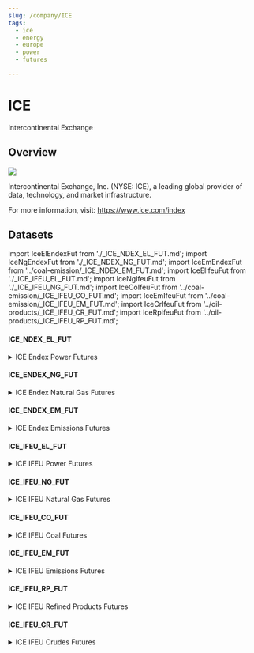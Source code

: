 ```yaml
---
slug: /company/ICE
tags:
  - ice
  - energy
  - europe
  - power
  - futures

---
```


ICE
============================================================

Intercontinental Exchange

## Overview

![](/img/data/ice.png)

Intercontinental Exchange, Inc. (NYSE: ICE), a leading global provider of data, technology, and market infrastructure.

For more information, visit: https://www.ice.com/index

## Datasets
import IceElEndexFut from './_ICE_NDEX_EL_FUT.md';
import IceNgEndexFut from './_ICE_NDEX_NG_FUT.md';
import IceEmEndexFut from '../coal-emission/_ICE_NDEX_EM_FUT.md';
import IceElIfeuFut from './_ICE_IFEU_EL_FUT.md';
import IceNgIfeuFut from './_ICE_IFEU_NG_FUT.md';
import IceCoIfeuFut from '../coal-emission/_ICE_IFEU_CO_FUT.md';
import IceEmIfeuFut from '../coal-emission/_ICE_IFEU_EM_FUT.md';
import IceCrIfeuFut from '../oil-products/_ICE_IFEU_CR_FUT.md';
import IceRpIfeuFut from '../oil-products/_ICE_IFEU_RP_FUT.md';


#### ICE_NDEX_EL_FUT
<details>
<summary>ICE Endex Power Futures</summary>
<IceElEndexFut/>
</details>

#### ICE_ENDEX_NG_FUT
<details>
<summary>ICE Endex Natural Gas Futures</summary>
<IceNgEndexFut/>
</details>

#### ICE_ENDEX_EM_FUT
<details>
<summary>ICE Endex Emissions Futures</summary>
<IceEmEndexFut/>
</details>

#### ICE_IFEU_EL_FUT
<details>
<summary>ICE IFEU Power Futures</summary>
<IceElIfeuFut/>
</details>

#### ICE_IFEU_NG_FUT
<details>
<summary>ICE IFEU Natural Gas Futures</summary>
<IceNgIfeuFut/>
</details>

#### ICE_IFEU_CO_FUT
<details>
<summary>ICE IFEU Coal Futures</summary>
<IceCoIfeuFut/>
</details>

#### ICE_IFEU_EM_FUT
<details>
<summary>ICE IFEU Emissions Futures</summary>
<IceEmIfeuFut/>
</details>

#### ICE_IFEU_RP_FUT
<details>
<summary>ICE IFEU Refined Products Futures</summary>
<IceRpIfeuFut/>
</details>

#### ICE_IFEU_CR_FUT
<details>
<summary>ICE IFEU Crudes Futures</summary>
<IceCrIfeuFut/>
</details>

